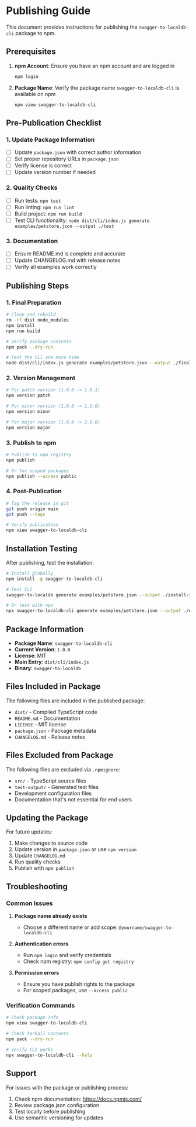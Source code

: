 # Publishing Guide

This document provides instructions for publishing the `swagger-to-localdb-cli` package to npm.

## Prerequisites

1. **npm Account**: Ensure you have an npm account and are logged in
   ```bash
   npm login
   ```

2. **Package Name**: Verify the package name `swagger-to-localdb-cli` is available on npm
   ```bash
   npm view swagger-to-localdb-cli
   ```

## Pre-Publication Checklist

### 1. Update Package Information
- [ ] Update `package.json` with correct author information
- [ ] Set proper repository URLs in `package.json`
- [ ] Verify license is correct
- [ ] Update version number if needed

### 2. Quality Checks
- [ ] Run tests: `npm test`
- [ ] Run linting: `npm run lint`
- [ ] Build project: `npm run build`
- [ ] Test CLI functionality: `node dist/cli/index.js generate examples/petstore.json --output ./test`

### 3. Documentation
- [ ] Ensure README.md is complete and accurate
- [ ] Update CHANGELOG.md with release notes
- [ ] Verify all examples work correctly

## Publishing Steps

### 1. Final Preparation
```bash
# Clean and rebuild
rm -rf dist node_modules
npm install
npm run build

# Verify package contents
npm pack --dry-run

# Test the CLI one more time
node dist/cli/index.js generate examples/petstore.json --output ./final-test
```

### 2. Version Management
```bash
# For patch version (1.0.0 -> 1.0.1)
npm version patch

# For minor version (1.0.0 -> 1.1.0)
npm version minor

# For major version (1.0.0 -> 2.0.0)
npm version major
```

### 3. Publish to npm
```bash
# Publish to npm registry
npm publish

# Or for scoped packages
npm publish --access public
```

### 4. Post-Publication
```bash
# Tag the release in git
git push origin main
git push --tags

# Verify publication
npm view swagger-to-localdb-cli
```

## Installation Testing

After publishing, test the installation:

```bash
# Install globally
npm install -g swagger-to-localdb-cli

# Test CLI
swagger-to-localdb generate examples/petstore.json --output ./install-test

# Or test with npx
npx swagger-to-localdb-cli generate examples/petstore.json --output ./npx-test
```

## Package Information

- **Package Name**: `swagger-to-localdb-cli`
- **Current Version**: `1.0.0`
- **License**: MIT
- **Main Entry**: `dist/cli/index.js`
- **Binary**: `swagger-to-localdb`

## Files Included in Package

The following files are included in the published package:
- `dist/` - Compiled TypeScript code
- `README.md` - Documentation
- `LICENSE` - MIT license
- `package.json` - Package metadata
- `CHANGELOG.md` - Release notes

## Files Excluded from Package

The following files are excluded via `.npmignore`:
- `src/` - TypeScript source files
- `test-output/` - Generated test files
- Development configuration files
- Documentation that's not essential for end users

## Updating the Package

For future updates:

1. Make changes to source code
2. Update version in `package.json` or use `npm version`
3. Update `CHANGELOG.md`
4. Run quality checks
5. Publish with `npm publish`

## Troubleshooting

### Common Issues

1. **Package name already exists**
   - Choose a different name or add scope: `@yourname/swagger-to-localdb-cli`

2. **Authentication errors**
   - Run `npm login` and verify credentials
   - Check npm registry: `npm config get registry`

3. **Permission errors**
   - Ensure you have publish rights to the package
   - For scoped packages, use `--access public`

### Verification Commands

```bash
# Check package info
npm view swagger-to-localdb-cli

# Check tarball contents
npm pack --dry-run

# Verify CLI works
npx swagger-to-localdb-cli --help
```

## Support

For issues with the package or publishing process:
1. Check npm documentation: https://docs.npmjs.com/
2. Review package.json configuration
3. Test locally before publishing
4. Use semantic versioning for updates